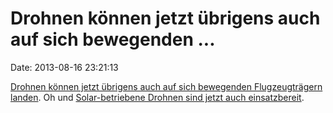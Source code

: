 Drohnen können jetzt übrigens auch auf sich bewegenden \...
===========================================================

Date: 2013-08-16 23:21:13

[Drohnen können jetzt übrigens auch auf sich bewegenden Flugzeugträgern
landen](http://www.wired.com/dangerroom/2013/07/navy-drone/). Oh und
[Solar-betriebene Drohnen sind jetzt auch
einsatzbereit](http://www.wired.com/dangerroom/2013/08/new-9-hour-solar-powered-unmanned-aircraft-to-hit-market/).
